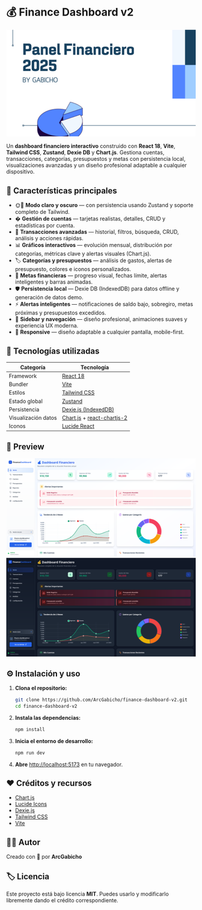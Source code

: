 
# 💰 Finance Dashboard v2

![Portada](/public/assets/portada.png)

Un **dashboard financiero interactivo** construido con **React 18**, **Vite**, **Tailwind CSS**, **Zustand**, **Dexie DB** y **Chart.js**. Gestiona cuentas, transacciones, categorías, presupuestos y metas con persistencia local, visualizaciones avanzadas y un diseño profesional adaptable a cualquier dispositivo.



## 🚀 Características principales

- 🌞🌚 **Modo claro y oscuro** — con persistencia usando Zustand y soporte completo de Tailwind.
- � **Gestión de cuentas** — tarjetas realistas, detalles, CRUD y estadísticas por cuenta.
- 💸 **Transacciones avanzadas** — historial, filtros, búsqueda, CRUD, análisis y acciones rápidas.
- 📊 **Gráficos interactivos** — evolución mensual, distribución por categorías, métricas clave y alertas visuales (Chart.js).
- 🏷️ **Categorías y presupuestos** — análisis de gastos, alertas de presupuesto, colores e iconos personalizados.
- 🎯 **Metas financieras** — progreso visual, fechas límite, alertas inteligentes y barras animadas.
- 🛡️ **Persistencia local** — Dexie DB (IndexedDB) para datos offline y generación de datos demo.
- ⚡ **Alertas inteligentes** — notificaciones de saldo bajo, sobregiro, metas próximas y presupuestos excedidos.
- 🧭 **Sidebar y navegación** — diseño profesional, animaciones suaves y experiencia UX moderna.
- 📱 **Responsive** — diseño adaptable a cualquier pantalla, mobile-first.



## 🧩 Tecnologías utilizadas

| Categoría            | Tecnología |
|----------------------|------------|
| Framework            | [React 18](https://react.dev/) |
| Bundler              | [Vite](https://vitejs.dev/) |
| Estilos              | [Tailwind CSS](https://tailwindcss.com/) |
| Estado global        | [Zustand](https://zustand-demo.pmnd.rs/) |
| Persistencia         | [Dexie.js (IndexedDB)](https://dexie.org/) |
| Visualización datos  | [Chart.js](https://www.chartjs.org/) + [react-chartjs-2](https://react-chartjs-2.js.org/) |
| Iconos               | [Lucide React](https://lucide.dev/) |



## 📸 Preview

![Light Mode Preview](/public/assets/light-theme.png)
<br>
![Dark Mode Preview](/public/assets/dark-theme.png)



## ⚙️ Instalación y uso

1. **Clona el repositorio:**
   ```bash
   git clone https://github.com/ArcGabicho/finance-dashboard-v2.git
   cd finance-dashboard-v2
   ```
2. **Instala las dependencias:**
   ```bash
   npm install
   ```
3. **Inicia el entorno de desarrollo:**
   ```bash
   npm run dev
   ```
4. **Abre** [http://localhost:5173](http://localhost:5173) en tu navegador.



## ❤️ Créditos y recursos

- [Chart.js](https://www.chartjs.org/)
- [Lucide Icons](https://lucide.dev/)
- [Dexie.js](https://dexie.org/)
- [Tailwind CSS](https://tailwindcss.com/)
- [Vite](https://vitejs.dev/)



## 👨‍💻 Autor

Creado con 💙 por **ArcGabicho**



## 🏷️ Licencia

Este proyecto está bajo licencia **MIT**. Puedes usarlo y modificarlo libremente dando el crédito correspondiente.
